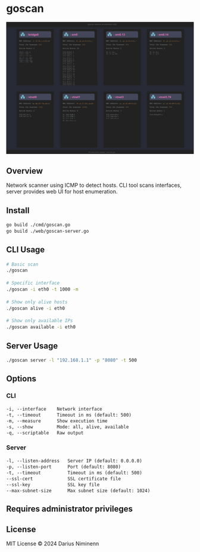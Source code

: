 # goscan

![goscan Screenshot](./goscan.png)

## Overview
Network scanner using ICMP to detect hosts. CLI tool scans interfaces, server provides web UI for host enumeration.

## Install
```bash
go build ./cmd/goscan.go
go build ./web/goscan-server.go
```

## CLI Usage
```bash
# Basic scan
./goscan

# Specific interface
./goscan -i eth0 -t 1000 -m

# Show only alive hosts
./goscan alive -i eth0

# Show only available IPs
./goscan available -i eth0
```

## Server Usage
```bash
./goscan server -l "192.168.1.1" -p "8080" -t 500
```

## Options
### CLI
```
-i, --interface    Network interface
-t, --timeout      Timeout in ms (default: 500)
-m, --measure      Show execution time
-s, --show         Mode: all, alive, available
-q, --scriptable   Raw output
```

### Server
```
-l, --listen-address   Server IP (default: 0.0.0.0)
-p, --listen-port      Port (default: 8080)
-t, --timeout          Timeout in ms (default: 500)
--ssl-cert             SSL certificate file
--ssl-key              SSL key file
--max-subnet-size      Max subnet size (default: 1024)
```

## Requires administrator privileges

## License
MIT License © 2024 Darius Niminenn
